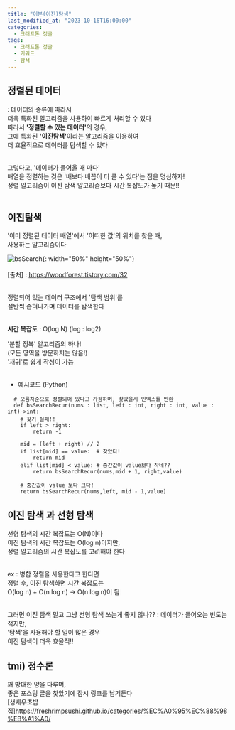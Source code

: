 ```yaml
---
title: "이분(이진)탐색"
last_modified_at: "2023-10-16T16:00:00"
categories:
  - 크래프톤 정글
tags:
  - 크래프톤 정글
  - 키워드
  - 탐색
---
```


## 정렬된 데이터
  : 데이터의 종류에 따라서 <br>
  더욱 특화된 알고리즘을 사용하여 빠르게 처리할 수 있다<br>
  따라서 <b>'정렬할 수 있는 데이터'</b>의 경우,<br>
  그에 특화된 <b>'이진탐색'</b>이라는 알고리즘을 이용하여<br>
  더 효율적으로 데이터를 탐색할 수 있다<br><br>

  그렇다고, '데이터가 들어올 때 마다'<br>
  배열을 정렬하는 것은 '배보다 배꼽이 더 클 수 있다'는 점을 명심하자!<br>
  정렬 알고리즘이 이진 탐색 알고리즘보다 시간 복잡도가 높기 때문!!<br><br>

## 이진탐색
  '이미 정렬된 데이터 배열'에서 '어떠한 값'의 위치를 찾을 때,<br>
  사용하는 알고리즘이다<br>

  ![bsSearch](https://user-images.githubusercontent.com/43630972/275428138-82c3443f-bde0-4575-85f2-e78b0f384805.png){: width="50%" height="50%"}<br><br>
  [출처] : <https://woodforest.tistory.com/32><br><br>

  정렬되어 있는 데이터 구조에서 '탐색 범위'를<br>
  절반씩 좁혀나가며 데이터를 탐색한다<br><br>

  <b>시간 복잡도</b> : O(log N) (log : log2)<br>

  '분할 정복' 알고리즘의 하나!<br>
  (모든 영역을 방문하지는 않음!)<br>
  '재귀'로 쉽게 작성이 가능<br><br>
  
  - 예시코드 (Python)
  ```
    # 오름차순으로 정렬되어 있다고 가정하며, 찾았을시 인덱스를 반환
    def bsSearchRecur(nums : list, left : int, right : int, value : int)->int:
      # 찾기 실패!!
      if left > right:
          return -1
      
      mid = (left + right) // 2
      if list[mid] == value:  # 찾았다!
          return mid
      elif list[mid] < value: # 중간값이 value보다 작네??
          return bsSearchRecur(nums,mid + 1, right,value)
      
      # 중간값이 value 보다 크다!
      return bsSearchRecur(nums,left, mid - 1,value)
  ```
  
## 이진 탐색 과 선형 탐색
  선형 탐색의 시간 복잡도는 O(N)이다<br>
  이진 탐색의 시간 복잡도는 O(log n)이지만,<br> 정렬 알고리즘의 시간 복잡도를 고려해야 한다<br><br>

  ex : 병합 정렬을 사용한다고 한다면 <br>
  정렬 후, 이진 탐색하면 시간 복잡도는<br>
  O(log n) + O(n log n) -> O(n log n)이 됨<br><br>

  그러면 이진 탐색 말고 그냥 선형 탐색 쓰는게 좋지 않나??
  : 데이터가 들어오는 빈도는 적지만, <br>'탐색'을 사용해야 할 일이 많은 경우<br>
    이진 탐색이 더욱 효율적!!


## tmi) 정수론
  꽤 방대한 양을 다루며,<br>
  좋은 포스팅 글을 찾았기에 잠시 링크를 남겨둔다<br>
  [생새우초밥집]<https://freshrimpsushi.github.io/categories/%EC%A0%95%EC%88%98%EB%A1%A0/>